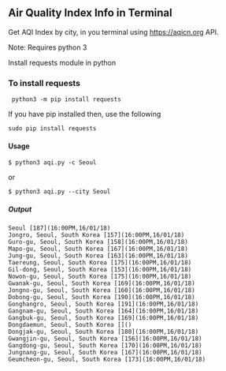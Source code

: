 ## Air Quality Index Info in Terminal

Get AQI Index by city, in you terminal using https://aqicn.org API.

Note: Requires python 3

Install requests module in python

### To install requests

```
 python3 -m pip install requests
```

If you have pip installed then, use the following

```
sudo pip install requests

```

#### Usage

```
$ python3 aqi.py -c Seoul
```
or 

```
$ python3 aqi.py --city Seoul
```
##### Output
```
Seoul [187](16:00PM,16/01/18)
Jongro, Seoul, South Korea [157](16:00PM,16/01/18)
Guro-gu, Seoul, South Korea [158](16:00PM,16/01/18)
Mapo-gu, Seoul, South Korea [167](16:00PM,16/01/18)
Jung-gu, Seoul, South Korea [163](16:00PM,16/01/18)
Taereung, Seoul, South Korea [175](16:00PM,16/01/18)
Gil-dong, Seoul, South Korea [153](16:00PM,16/01/18)
Nowon-gu, Seoul, South Korea [175](16:00PM,16/01/18)
Gwanak-gu, Seoul, South Korea [169](16:00PM,16/01/18)
Jongno-gu, Seoul, South Korea [160](16:00PM,16/01/18)
Dobong-gu, Seoul, South Korea [190](16:00PM,16/01/18)
Gonghangro, Seoul, South Korea [191](16:00PM,16/01/18)
Gangnam-gu, Seoul, South Korea [164](16:00PM,16/01/18)
Gangbuk-gu, Seoul, South Korea [169](16:00PM,16/01/18)
Dongdaemun, Seoul, South Korea []()
Dongjak-gu, Seoul, South Korea [180](16:00PM,16/01/18)
Gwangjin-gu, Seoul, South Korea [156](16:00PM,16/01/18)
Gangdong-gu, Seoul, South Korea [170](16:00PM,16/01/18)
Jungnang-gu, Seoul, South Korea [167](16:00PM,16/01/18)
Geumcheon-gu, Seoul, South Korea [173](16:00PM,16/01/18)
```
